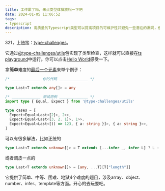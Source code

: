 ```yaml
---
title: 工作累了吗，来点类型体操放松一下吧
date: 2024-01-05 11:06:52
tags:
- typescript
description: 高质量的Typescript类型可以提高项目的可维护性并避免一些潜在的漏洞，但提升这方面的能力很不容易，type challenges就是一个极佳的练习场。
---
```

321，上链接：[type-challenges](https://github.com/type-challenges/type-challenges)。

它通过[@type-challenges/utils](https://www.npmjs.com/package/@type-challenges/utils?activeTab=code)包实现了类型检查，这样就可以直接在[ts playground](https://www.typescriptlang.org/play)中运行。你可以点击[Hello World](https://tsch.js.org/13/play/zh-CN)感受一下。

拿**简单**难度的[最后一个元素](https://tsch.js.org/15/play/zh-CN)来举个例子：
```typescript
/* _____________ 你的代码 _____________ */

type Last<T extends any[]> = any

/* _____________ 测试用例 _____________ */
import type { Equal, Expect } from '@type-challenges/utils'

type cases = [
  Expect<Equal<Last<[2]>, 2>>,
  Expect<Equal<Last<[3, 2, 1]>, 1>>,
  Expect<Equal<Last<[() => 123, { a: string }]>, { a: string }>>,
]
```

可以有很多解法，比如正统的
```typescript
type Last<T extends unknown[]> = T extends [...infer _, infer L] ? L : never
```
或者调皮一点的
```typescript
type Last<T extends unknown[]> = [any, ...T][T["length"]]
```

它提供了简单、中等、困难、地狱4个难度的题目，涉及array、object、number、infer、template等方面。开心的去玩耍吧。
